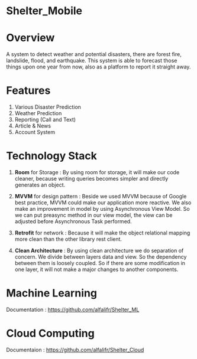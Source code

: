 # Shelter_Mobile

# Overview
A system to detect weather and potential disasters, there are forest fire, landslide, flood, and earthquake. This system is able to forecast those things upon one year from now, also as a platform to report it straight away.

# Features
1. Various Disaster Prediction 
2. Weather Prediction
3. Reporting (Call and Text)
4. Article & News
5. Account System

# Technology Stack
1. **Room** for Storage :
By using room for storage, it will make our code cleaner, because writing queries becomes simpler and directly generates an object.

2. **MVVM** for design pattern :
Beside we used MVVM because of Google best practice, MVVM could make our application more reactive. We also make an improvement in model by using Asynchronous View Model. So we can put preasync method in our view model, the view can be adjusted before Asynchronous Task performed.

3. **Retrofit** for network : 
Because it will make the object relational mapping more clean than the other library rest client.

4. **Clean Architecture** : 
By using clean architecture we do separation of concern. We divide between layers data and view. So the dependency between them is loosely coupled. So if there are some modification in one layer, it will not make a major changes to another components.

# Machine Learning
Documentation : https://github.com/alfalifr/Shelter_ML

# Cloud Computing
Documentaion : https://github.com/alfalifr/Shelter_Cloud


